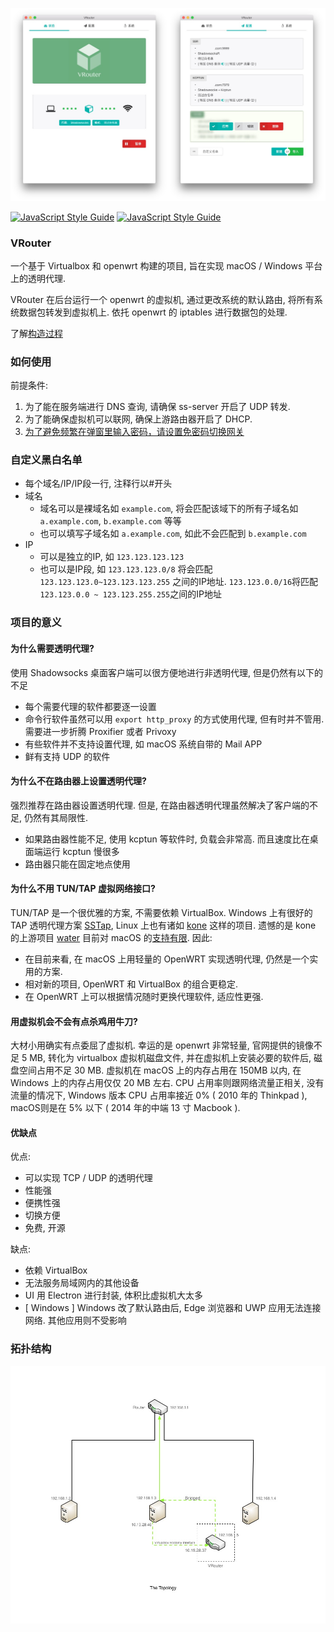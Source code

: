 ![img](./doc/features01.jpg)

[![JavaScript Style Guide](https://cdn.rawgit.com/feross/standard/master/badge.svg)](https://github.com/feross/standard)
[![JavaScript Style Guide](https://img.shields.io/badge/code_style-standard-brightgreen.svg)](https://standardjs.com)
### VRouter

一个基于 Virtualbox 和 openwrt 构建的项目, 旨在实现 macOS / Windows 平台上的透明代理.

VRouter 在后台运行一个 openwrt 的虚拟机, 通过更改系统的默认路由, 将所有系统数据包转发到虚拟机上. 依托 openwrt 的 iptables 进行数据包的处理.

了解[构造过程](https://icymind.com/virtual-openwrt/)

### 如何使用

前提条件:

1. 为了能在服务端进行 DNS 查询, 请确保 ss-server 开启了 UDP 转发.
2. 为了能确保虚拟机可以联网, 确保上游路由器开启了 DHCP.
3. [为了避免频繁在弹窗里输入密码，请设置免密码切换网关](https://github.com/icymind/VRouter/wiki/%E9%81%BF%E5%85%8D%E6%AF%8F%E6%AC%A1%E5%88%87%E6%8D%A2%E7%BD%91%E5%85%B3%E9%83%BD%E8%BE%93%E5%85%A5%E5%AF%86%E7%A0%81)

### 自定义黑白名单

- 每个域名/IP/IP段一行, 注释行以#开头
- 域名
	- 域名可以是裸域名如 `example.com`, 将会匹配该域下的所有子域名如  `a.example.com`, `b.example.com` 等等
	- 也可以填写子域名如 `a.example.com`, 如此不会匹配到 `b.example.com`
- IP
	- 可以是独立的IP, 如 `123.123.123.123`
	- 也可以是IP段, 如 `123.123.123.0/8` 将会匹配 `123.123.123.0~123.123.123.255` 之间的IP地址. `123.123.0.0/16`将匹配 `123.123.0.0 ~ 123.123.255.255`之间的IP地址

### 项目的意义

#### 为什么需要透明代理?

使用 Shadowsocks 桌面客户端可以很方便地进行非透明代理, 但是仍然有以下的不足

- 每个需要代理的软件都要逐一设置
- 命令行软件虽然可以用 `export http_proxy` 的方式使用代理, 但有时并不管用. 需要进一步折腾 Proxifier 或者 Privoxy
- 有些软件并不支持设置代理, 如 macOS 系统自带的 Mail APP
- 鲜有支持 UDP 的软件

#### 为什么不在路由器上设置透明代理?

强烈推荐在路由器设置透明代理. 但是, 在路由器透明代理虽然解决了客户端的不足, 仍然有其局限性.

- 如果路由器性能不足, 使用 kcptun 等软件时, 负载会非常高. 而且速度比在桌面端运行 kcptun 慢很多
- 路由器只能在固定地点使用

#### 为什么不用 TUN/TAP 虚拟网络接口?

TUN/TAP 是一个很优雅的方案, 不需要依赖 VirtualBox. Windows 上有很好的 TAP 透明代理方案 [SSTap](https://www.sockscap64.com/en/sstap-enjoy-gaming-enjoy-sstap), Linux 上也有诸如 [kone](https://github.com/xjdrew/kone) 这样的项目. 遗憾的是 kone 的上游项目 [water](https://github.com/songgao/water) 目前对 macOS 的[支持有限](https://github.com/songgao/water#supported-platforms). 因此:
- 在目前来看, 在 macOS 上用轻量的 OpenWRT 实现透明代理, 仍然是一个实用的方案.
- 相对新的项目, OpenWRT 和 VirtualBox 的组合更稳定.
- 在 OpenWRT 上可以根据情况随时更换代理软件, 适应性更强.

#### 用虚拟机会不会有点杀鸡用牛刀?

大材小用确实有点委屈了虚拟机. 幸运的是 openwrt 非常轻量, 官网提供的镜像不足 5 MB, 转化为 virtualbox 虚拟机磁盘文件, 并在虚拟机上安装必要的软件后, 磁盘空间占用不足 30 MB. 虚拟机在 macOS 上的内存占用在 150MB 以内, 在 Windows 上的内存占用仅仅 20 MB 左右. CPU 占用率则跟网络流量正相关, 没有流量的情况下, Windows 版本 CPU 占用率接近 0% ( 2010 年的 Thinkpad ), macOS则是在 5% 以下 ( 2014 年的中端 13 寸 Macbook ).

#### 优缺点

优点:

- 可以实现 TCP / UDP 的透明代理
- 性能强
- 便携性强
- 切换方便
- 免费, 开源

缺点:

- 依赖 VirtualBox
- 无法服务局域网内的其他设备
- UI 用 Electron 进行封装, 体积比虚拟机大太多
- [ Windows ] Windows 改了默认路由后, Edge 浏览器和 UWP 应用无法连接网络. 其他应用则不受影响

### 拓扑结构

![topology](./doc/topology.jpg)

